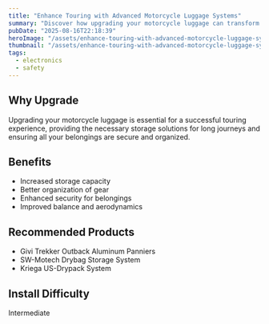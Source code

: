 ```yaml
---
title: "Enhance Touring with Advanced Motorcycle Luggage Systems"
summary: "Discover how upgrading your motorcycle luggage can transform your touring experience with improved storage, organization, and style."
pubDate: "2025-08-16T22:18:39"
heroImage: "/assets/enhance-touring-with-advanced-motorcycle-luggage-systems-hero.jpg"
thumbnail: "/assets/enhance-touring-with-advanced-motorcycle-luggage-systems-thumb.jpg"
tags:
  - electronics
  - safety
---
```


<h2>Why Upgrade</h2>
<p>Upgrading your motorcycle luggage is essential for a successful touring experience, providing the necessary storage solutions for long journeys and ensuring all your belongings are secure and organized.</p>
<h2>Benefits</h2>
<ul>
  <li>Increased storage capacity</li>
  <li>Better organization of gear</li>
  <li>Enhanced security for belongings</li>
  <li>Improved balance and aerodynamics</li>
</ul>
<h2>Recommended Products</h2>
<ul>
  <li>Givi Trekker Outback Aluminum Panniers</li>
  <li>SW-Motech Drybag Storage System</li>
  <li>Kriega US-Drypack System</li>
</ul>
<h2>Install Difficulty</h2>
<p>Intermediate</p>
